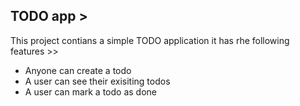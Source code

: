 ## TODO app >

This project contians a simple TODO application
it has rhe following features >>

- Anyone can create a todo
- A user can see their exisiting todos
- A user can mark a todo as done